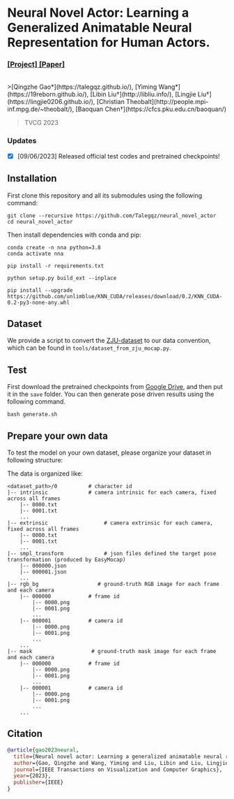# Neural Novel Actor: Learning a Generalized Animatable Neural Representation for Human Actors.
### [[Project]](https://talegqz.github.io/neural_novel_actor/)[ [Paper]](https://arxiv.org/abs/2208.11905)

<br/>
>[Qingzhe Gao*](https://talegqz.github.io/), [Yiming Wang*](https://19reborn.github.io/), [Libin Liu†](http://libliu.info/), [Lingjie Liu†](https://lingjie0206.github.io/), [Christian Theobalt](http://people.mpi-inf.mpg.de/~theobalt/), [Baoquan Chen†](https://cfcs.pku.edu.cn/baoquan/)

> TVCG 2023

<!-- todo:: add demo gif
<img src="docs/demo.gif" height="342"/> -->
### Updates

- [x] [09/06/2023] Released official test codes and pretrained checkpoints!

## Installation

First clone this repository and all its submodules using the following command:
```
git clone --recursive https://github.com/Talegqz/neural_novel_actor
cd neural_novel_actor
```

Then install dependencies with conda and pip:

```
conda create -n nna python=3.8
conda activate nna

pip install -r requirements.txt

python setup.py build_ext --inplace

pip install --upgrade https://github.com/unlimblue/KNN_CUDA/releases/download/0.2/KNN_CUDA-0.2-py3-none-any.whl

```

## Dataset
We provide a script to convert the [ZJU-dataset](https://github.com/zju3dv/neuralbody/blob/master/INSTALL.md#zju-mocap-dataset) to our data convention, which can be found in `tools/dataset_from_zju_mocap.py`.


## Test
First download the pretrained checkpoints from [Google Drive](https://drive.google.com/file/d/17f1TBhlORBJ5a5b_UK2Bp9He47RZrcls/view?usp=sharing), and then put it in the `save` folder. 
You can then generate pose driven results using the following command.

```
bash generate.sh
```

## Prepare your own data
To test the model on your own dataset, please organize your dataset in following structure:


The data is organized like:
```
<dataset_path>/0          # character id
|-- intrinsic             # camera intrinsic for each camera, fixed across all frames 
    |-- 0000.txt
    |-- 0001.txt
    ...
|-- extrinsic                  # camera extrinsic for each camera, fixed across all frames
    |-- 0000.txt
    |-- 0001.txt
    ...
|-- smpl_transform             # json files defined the target pose transformation (produced by EasyMocap) 
    |-- 000000.json       
    |-- 000001.json  
    ...
|-- rgb_bg                   # ground-truth RGB image for each frame and each camera
    |-- 000000            # frame id
        |-- 0000.png
        |-- 0001.png
        ...
    |-- 000001            # camera id
        |-- 0000.png
        |-- 0001.png
        ...
    ...     
|-- mask                   # ground-truth mask image for each frame and each camera
    |-- 000000            # frame id
        |-- 0000.png
        |-- 0001.png
        ...
    |-- 000001            # camera id
        |-- 0000.png
        |-- 0001.png
        ...
    ...     
```

## Citation

```bibtex
@article{gao2023neural,
  title={Neural novel actor: Learning a generalized animatable neural representation for human actors},
  author={Gao, Qingzhe and Wang, Yiming and Liu, Libin and Liu, Lingjie and Theobalt, Christian and Chen, Baoquan},
  journal={IEEE Transactions on Visualization and Computer Graphics},
  year={2023},
  publisher={IEEE}
}
```
